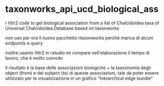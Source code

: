 # taxonworks_api_ucd_biological_ass
r httr2 code to get biological association from a list of Chalcidoidea taxa of Universal Chalcidoidea Database based on taxonworks

non uso per ora il nuovo pacchetto rtaxonworks perché manca di alcuni endpoints e query

inoltre usanto httr2 in rstudio mi compare nell'elaborazione il tempo di lavoro, che è molto comodo

Il risultato è la base delle associazioni biologiche + la tassonomia degli object (from) e dei subject (to) di queste associazioni, tale da poter essere utilizzato per la visualizzazione in un grafico "hierarchical edge bundle"
